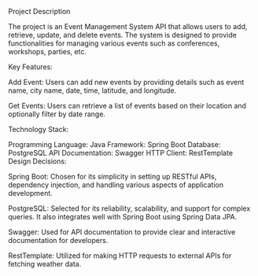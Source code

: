 Project Description

The project is an Event Management System API that allows users to add, retrieve, update, and delete events. The system is designed to provide functionalities for managing various events such as conferences, workshops, parties, etc.

Key Features:

Add Event: Users can add new events by providing details such as event name, city name, date, time, latitude, and longitude.

Get Events: Users can retrieve a list of events based on their location and optionally filter by date range.


Technology Stack:

Programming Language: Java
Framework: Spring Boot
Database: PostgreSQL
API Documentation: Swagger
HTTP Client: RestTemplate
Design Decisions:

Spring Boot: Chosen for its simplicity in setting up RESTful APIs, dependency injection, and handling various aspects of application development.

PostgreSQL: Selected for its reliability, scalability, and support for complex queries. It also integrates well with Spring Boot using Spring Data JPA.

Swagger: Used for API documentation to provide clear and interactive documentation for developers.

RestTemplate: Utilized for making HTTP requests to external APIs for fetching weather data.
